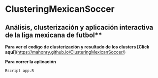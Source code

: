 # ClusteringMexicanSoccer
## Análisis, clusterización   y aplicación interactiva de la liga mexicana de futbol**



**Para ver el codigo de clusterización y resultado de los clusters [Click aqui]**(https://mahonry.github.io/ClusteringMexicanSoccer/)

**Para correr la aplicación**
    
    Rscript app.R
    
    
 


